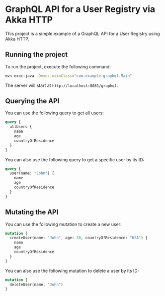 # GraphQL API for a User Registry via Akka HTTP

This project is a simple example of a GraphQL API for a User Registry using Akka HTTP.

## Running the project

To run the project, execute the following command:

```bash
mvn exec:java -Dexec.mainClass="com.example.graphql.Main"
```

The server will start at `http://localhost:8081/graphql`.

## Querying the API

You can use the following query to get all users:

```graphql
query {
  allUsers {
    name
    age
    countryOfResidence
  }
}
```

You can also use the following query to get a specific user by its ID:

```graphql
query {
  user(name: "John") {
    name
    age
    countryOfResidence
  }
}
```

## Mutating the API

You can use the following mutation to create a new user:

```graphql
mutation {
  createUser(name: "John", age: 30, countryOfResidence: "USA") {
    name
    age
    countryOfResidence
  }
}
```

You can also use the following mutation to delete a user by its ID:

```graphql
mutation {
  deleteUser(name: "John")
}
```